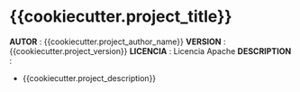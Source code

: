 # {{cookiecutter.project_title}}

**AUTOR** : {{cookiecutter.project_author_name}}
**VERSION** : {{cookiecutter.project_version}}
**LICENCIA** : Licencia Apache
**DESCRIPTION** :

- {{cookiecutter.project_description}}
